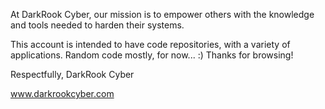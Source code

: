 At DarkRook Cyber, our mission is to empower others with the knowledge and tools needed to harden their systems. 

This account is intended to have code repositories, with a variety of applications. Random code mostly, for now... :) Thanks for browsing!

Respectfully,
DarkRook Cyber

www.darkrookcyber.com

<!---
darkrookcyber/darkrookcyber is a ✨ special ✨ repository because its `README.md` (this file) appears on your GitHub profile.
You can click the Preview link to take a look at your changes.
--->
